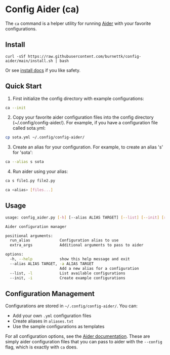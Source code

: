 # Config Aider (ca)

The `ca` command is a helper utility for running [Aider](https://aider.chat) with your favorite configurations.

## Install

`curl -sSf https://raw.githubusercontent.com/burnettk/config-aider/main/install.sh | bash`

Or see [install docs](doc/install.md) if you like safety.

## Quick Start

1. First initialize the config directory with example configurations:
```bash
ca --init
```

2. Copy your favorite aider configuration files into the config directory (~/.config/config-aider/). For example, if you have a configuration file called sota.yml:
```bash
cp sota.yml ~/.config/config-aider/
```

3. Create an alias for your configuration. For example, to create an alias 's' for 'sota':
```bash
ca --alias s sota
```

4. Run aider using your alias:
```bash
ca s file1.py file2.py
```

```bash
ca <alias> [files...]
```

## Usage

```bash
usage: config_aider.py [-h] [--alias ALIAS TARGET] [--list] [--init] [run_alias] ...

Aider configuration manager

positional arguments:
  run_alias             Configuration alias to use
  extra_args            Additional arguments to pass to aider

options:
  -h, --help            show this help message and exit
  --alias ALIAS TARGET, -a ALIAS TARGET
                        Add a new alias for a configuration
  --list, -l            List available configurations
  --init, -i            Create example configurations
```

## Configuration Management

Configurations are stored in `~/.config/config-aider/`. You can:

- Add your own `.yml` configuration files
- Create aliases in `aliases.txt`
- Use the sample configurations as templates

For all configuration options, see the [Aider documentation](https://github.com/Aider-AI/aider/blob/main/aider/website/assets/sample.aider.conf.yml).
These are simply aider configuration files that you can pass to aider with the `--config` flag, which is exactly with `ca` does.
